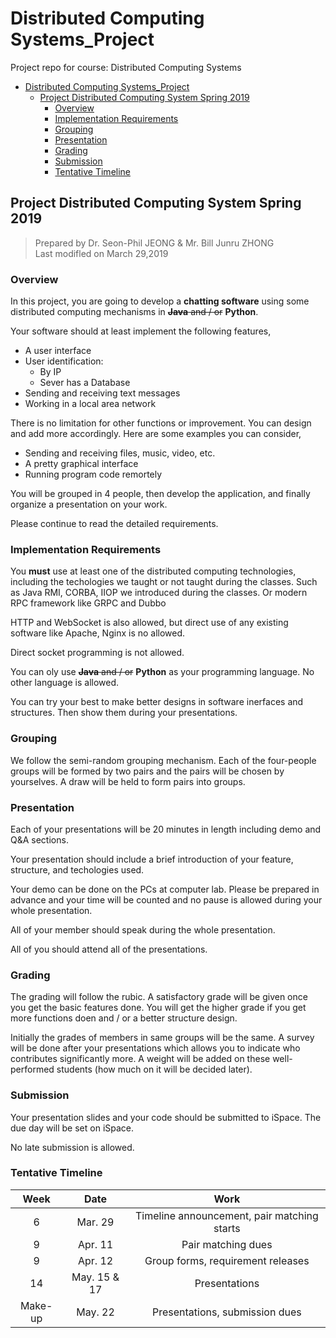# Distributed Computing Systems_Project

Project repo for course: Distributed Computing Systems

- [Distributed Computing Systems_Project](#distributed-computing-systemsproject)
  - [Project Distributed Computing System Spring 2019](#project-distributed-computing-system-spring-2019)
    - [Overview](#overview)
    - [Implementation Requirements](#implementation-requirements)
    - [Grouping](#grouping)
    - [Presentation](#presentation)
    - [Grading](#grading)
    - [Submission](#submission)
    - [Tentative Timeline](#tentative-timeline)

## Project Distributed Computing System Spring 2019

> Prepared by Dr. Seon-Phil JEONG & Mr. Bill Junru ZHONG\
> Last modifled on March 29,2019

### Overview

In this project, you are going to develop a **chatting software** using some distributed computing mechanisms in ~~**Java** and / or~~ **Python**.

Your software should at least implement the following features,

- A user interface
- User identification:
  - By IP
  - Sever has a Database
- Sending and receiving text messages
- Working in a local area network

There is no limitation for other functions or improvement. You can design and add more accordingly. Here are some examples you can consider,

- Sending and receiving files, music, video, etc.
- A pretty graphical interface
- Running program code remortely

You will be grouped in 4 people, then develop the application, and finally organize a presentation on your work.

Please continue to read the detailed requirements.

### Implementation Requirements

You **must** use at least one of the distributed computing technologies, including the techologies we taught or not taught during the classes. Such as Java RMI, CORBA, IIOP we introduced during the classes. Or modern RPC framework like GRPC and Dubbo

HTTP and WebSocket is also allowed, but direct use of any existing software like Apache, Nginx is no allowed.

Direct socket programming is not allowed.

You can oly use ~~**Java** and / or~~ **Python** as your programming language. No other language is allowed.

You can try your best to make better designs in software inerfaces and structures. Then show them during your presentations.

### Grouping

We follow the semi-random grouping mechanism. Each of the four-people groups will be formed by two pairs and the pairs will be chosen by yourselves. A draw will be held to form pairs into groups.

### Presentation

Each of your presentations will be 20 minutes in length including demo and Q&A sections.

Your presentation should include a brief introduction of your feature, structure, and techologies used.

Your demo can be done on the PCs at computer lab. Please be prepared in advance and your time will be counted and no pause is allowed during your whole presentation.

All of your member should speak during the whole presentation.

All of you should attend all of the presentations.

### Grading

The grading will follow the rubic. A satisfactory grade will be given once you get the basic features done. You will get the higher grade if you get more functions doen and / or a better structure design.

Initially the grades of members in same groups will be the same. A survey will be done after your presentations which allows you to indicate who contributes significantly more. A weight will be added on these well-performed students (how much on it will be decided later).

### Submission

Your presentation slides and your code should be submitted to iSpace. The due day will be set on iSpace.

No late submission is allowed.

### Tentative Timeline

|  Week   |     Date     |                    Work                     |
| :-----: | :----------: | :-----------------------------------------: |
|    6    |   Mar. 29    | Timeline announcement, pair matching starts |
|    9    |   Apr. 11    |             Pair matching dues              |
|    9    |   Apr. 12    |      Group forms, requirement releases      |
|   14    | May. 15 & 17 |                Presentations                |
| Make-up |   May. 22    |       Presentations, submission dues        |